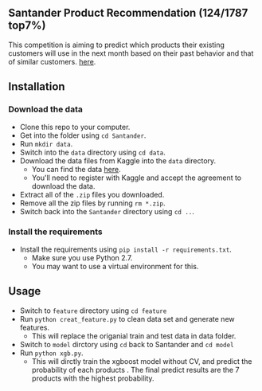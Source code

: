 Santander Product Recommendation (124/1787 top7%)
-----------------------

This competition is aiming to predict which products their existing customers will use in the next month based on their past behavior and that of similar customers. [here](https://www.kaggle.com/c/santander-product-recommendation).

Installation
----------------------

### Download the data

* Clone this repo to your computer.
* Get into the folder using `cd Santander`.
* Run `mkdir data`.
* Switch into the `data` directory using `cd data`.
* Download the data files from Kaggle into the `data` directory.  
    * You can find the data [here](https://www.kaggle.com/c/santander-product-recommendation/data).
    * You'll need to register with Kaggle and accept the agreement to download the data.
* Extract all of the `.zip` files you downloaded.
* Remove all the zip files by running `rm *.zip`.
* Switch back into the `Santander` directory using `cd ..`.

### Install the requirements
 
* Install the requirements using `pip install -r requirements.txt`.
    * Make sure you use Python 2.7.
    * You may want to use a virtual environment for this.

Usage
-----------------------

* Switch to `feature` directory using `cd feature`
* Run `python creat_feature.py` to clean data set and generate new features.
    * This will replace the origanial train and test data in data folder.
* Switch to `model` dirctory using `cd` back to Santander and `cd model`
* Run `python xgb.py`.
    * This will dirctly train the xgboost model without CV, and predict the probability of each products
    . The final predict results are the 7 products with the highest probability.

